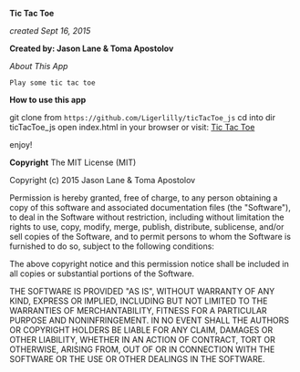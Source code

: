**Tic Tac Toe**

*created Sept 16, 2015*

**Created by: Jason Lane & Toma Apostolov**

*About This App*
~~~~
Play some tic tac toe
~~~~

**How to use this app**

git clone from `https://github.com/Ligerlilly/ticTacToe_js`
cd into dir ticTacToe_js
open index.html in your browser
or visit:
[Tic Tac Toe](http://tomatics.github.io/ticTacToe_js)

enjoy!


**Copyright**
The MIT License (MIT)

Copyright (c) 2015 Jason Lane & Toma Apostolov

Permission is hereby granted, free of charge, to any person obtaining a copy
of this software and associated documentation files (the "Software"), to deal
in the Software without restriction, including without limitation the rights
to use, copy, modify, merge, publish, distribute, sublicense, and/or sell
copies of the Software, and to permit persons to whom the Software is
furnished to do so, subject to the following conditions:

The above copyright notice and this permission notice shall be included in
all copies or substantial portions of the Software.

THE SOFTWARE IS PROVIDED "AS IS", WITHOUT WARRANTY OF ANY KIND, EXPRESS OR
IMPLIED, INCLUDING BUT NOT LIMITED TO THE WARRANTIES OF MERCHANTABILITY,
FITNESS FOR A PARTICULAR PURPOSE AND NONINFRINGEMENT. IN NO EVENT SHALL THE
AUTHORS OR COPYRIGHT HOLDERS BE LIABLE FOR ANY CLAIM, DAMAGES OR OTHER
LIABILITY, WHETHER IN AN ACTION OF CONTRACT, TORT OR OTHERWISE, ARISING FROM,
OUT OF OR IN CONNECTION WITH THE SOFTWARE OR THE USE OR OTHER DEALINGS IN
THE SOFTWARE.
